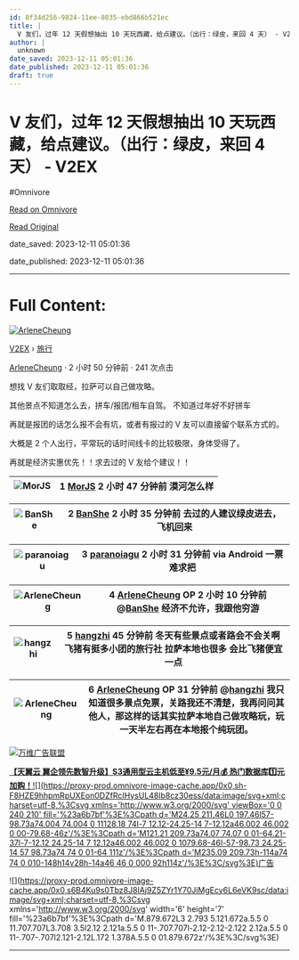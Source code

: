 ```yaml
---
id: 0f34d256-9824-11ee-8035-ebd866b521ec
title: |
  V 友们，过年 12 天假想抽出 10 天玩西藏，给点建议。（出行：绿皮，来回 4 天） - V2EX
author: |
  unknown
date_saved: 2023-12-11 05:01:36
date_published: 2023-12-11 05:01:36
draft: true
---
```


# V 友们，过年 12 天假想抽出 10 天玩西藏，给点建议。（出行：绿皮，来回 4 天） - V2EX
#Omnivore

[Read on Omnivore](https://omnivore.app/me/v-12-10-4-v-2-ex-18c58ef1883)

[Read Original](https://www.v2ex.com/t/999460)

date_saved: 2023-12-11 05:01:36

date_published: 2023-12-11 05:01:36

--- 

# Full Content: 

[![ArleneCheung](https://proxy-prod.omnivore-image-cache.app/0x0,sZgk8NId9PlLvkTJYH1qdb4-H1QcWauUt7HjhJv4GYvE/https://cdn.v2ex.com/gravatar/557cde9992836bb42610a69aa7b7e31e?s=73&d=retro)](https://www.v2ex.com/member/ArleneCheung)

[V2EX](https://www.v2ex.com/)  › [旅行](https://www.v2ex.com/go/travel)

[ArleneCheung](https://www.v2ex.com/member/ArleneCheung) · 2 小时 50 分钟前 · 241 次点击 

想找 V 友们取取经，拉萨可以自己做攻略。

其他景点不知道怎么去，拼车/报团/租车自驾。 不知道过年好不好拼车

再就是报团的话怎么报不会有坑，或者有报过的 V 友可以直接留个联系方式的。

大概是 2 个人出行，平常玩的话时间线卡的比较极限，身体受得了。

再就是经济实惠优先！！求去过的 V 友给个建议！！

| ![MorJS](https://proxy-prod.omnivore-image-cache.app/0x0,sVP6KHMsq47ke__BCMyFJM6lXgOMn8bhJWrPeSZ9RW1k/https://cdn.v2ex.com/avatar/3caf/0e13/643249_normal.png?m=1697005545) | 1 **[MorJS](https://www.v2ex.com/member/MorJS)** 2 小时 47 分钟前 漠河怎么样 |
| --------------------------------------------------------------------------------------------------------------------------------------------------------------------------- | ------------------------------------------------------------------ |

| ![BanShe](https://proxy-prod.omnivore-image-cache.app/0x0,srkvBP1DMcI3LYND6YFsDb-qjAZHHcEefxtzEf2d3hmk/https://cdn.v2ex.com/avatar/52f0/e9ce/237337_normal.png?m=1689238490) | 2 **[BanShe](https://www.v2ex.com/member/BanShe)** 2 小时 35 分钟前 去过的人建议绿皮进去，飞机回来 |
| ---------------------------------------------------------------------------------------------------------------------------------------------------------------------------- | ------------------------------------------------------------------------------ |

| ![paranoiagu](https://proxy-prod.omnivore-image-cache.app/0x0,sapGk2iNPGLsZ4oZzAIk9QuTJH4sXjsSAN4OvsNqc_GU/https://cdn.v2ex.com/gravatar/d86363b57ea0d2aeeacee9e9650725b5?s=48&d=retro) | 3 **[paranoiagu](https://www.v2ex.com/member/paranoiagu)** 2 小时 31 分钟前 via Android 一票难求把 |
| --------------------------------------------------------------------------------------------------------------------------------------------------------------------------------------- | ---------------------------------------------------------------------------------------- |

| ![ArleneCheung](https://proxy-prod.omnivore-image-cache.app/0x0,skN3ZzOE4BksyXzQxCQmCNvaSk3UrE9LUrc9ot4G04tg/https://cdn.v2ex.com/gravatar/557cde9992836bb42610a69aa7b7e31e?s=48&d=retro) | 4 **[ArleneCheung](https://www.v2ex.com/member/ArleneCheung)** OP 2 小时 10 分钟前 @[BanShe](https://www.v2ex.com/member/BanShe) 经济不允许，我跟他穷游 |
| ----------------------------------------------------------------------------------------------------------------------------------------------------------------------------------------- | --------------------------------------------------------------------------------------------------------------------------------------- |

| ![hangzhi](https://proxy-prod.omnivore-image-cache.app/0x0,sx8u5aRu--oSRS1hTKhBgKJFhAEVNfe360CMXeR0Sfig/https://cdn.v2ex.com/gravatar/7260b31fbf743b8759fc9bc8abfa2ec8?s=48&d=retro) | 5 **[hangzhi](https://www.v2ex.com/member/hangzhi)** 45 分钟前 冬天有些景点或者路会不会关啊 飞猪有挺多小团的旅行社 拉萨本地也很多 会比飞猪便宜一点 |
| ------------------------------------------------------------------------------------------------------------------------------------------------------------------------------------ | ------------------------------------------------------------------------------------------------------- |

| ![ArleneCheung](https://proxy-prod.omnivore-image-cache.app/0x0,skN3ZzOE4BksyXzQxCQmCNvaSk3UrE9LUrc9ot4G04tg/https://cdn.v2ex.com/gravatar/557cde9992836bb42610a69aa7b7e31e?s=48&d=retro) | 6 **[ArleneCheung](https://www.v2ex.com/member/ArleneCheung)** OP 31 分钟前 @[hangzhi](https://www.v2ex.com/member/hangzhi) 我只知道很多景点免票，关路我还不清楚，我再问问其他人，那这样的话其实拉萨本地自己做攻略玩，玩一天半左右再在本地报个纯玩团。 |
| ----------------------------------------------------------------------------------------------------------------------------------------------------------------------------------------- | -------------------------------------------------------------------------------------------------------------------------------------------------------------------------------------- |

[](https://wwads.cn/click/bait)[![万维广告联盟](https://proxy-prod.omnivore-image-cache.app/130x0,sQZCiJD8Gza9iH1vnhhGOUjfAviUjgukZ37oPJNYWIGI/https://cdn.wwads.cn/creatives/TJiqU9LJrfPyyBbauAna1Lptzb4pf9CYdWn8FTCs.jpg)](https://wwads.cn/click/bundle?code=gNbyVQ18mPdsr4o46Klw72lox0FW3L)

[**【天翼云 翼企领先数智升级】**S3通用型云主机**低至¥9.5元/月💰️ 热门数据库1️⃣元加购！**](https://wwads.cn/click/bundle?code=gNbyVQ18mPdsr4o46Klw72lox0FW3L)[![](https://proxy-prod.omnivore-image-cache.app/0x0,sh-F8HZE9hhpmRpUXEon0DZfRcIHysUL48lb8cz30ess/data:image/svg+xml;charset=utf-8,%3Csvg xmlns='http://www.w3.org/2000/svg' viewBox='0 0 240 210' fill='%23a6b7bf'%3E%3Cpath d='M24.25 211.46L0 197.46l57-98.73a74.004 74.004 0 11128.18 74l-7 12.12-24.25-14 7-12.12a46.002 46.002 0 00-79.68-46z'/%3E%3Cpath d='M121.21 209.73a74.07 74.07 0 01-64.21-37l-7-12.12 24.25-14 7 12.12a46.002 46.002 0 1079.68-46l-57-98.73 24.25-14 57 98.73a74 74 0 01-64 111z'/%3E%3Cpath d='M235.09 209.73h-114a74 74 0 010-148h14v28h-14a46 46 0 000 92h114z'/%3E%3C/svg%3E)广告](https://wwads.cn/?utm%5Fsource=property-124&utm%5Fmedium=footer "点击了解万维广告联盟")

![](https://proxy-prod.omnivore-image-cache.app/0x0,s6B4Ku9s0Tbz8J8IAj9Z5ZYr1Y70JiMgEcy6L6eVK9sc/data:image/svg+xml;charset=utf-8,%3Csvg xmlns='http://www.w3.org/2000/svg' width='6' height='7' fill='%23a6b7bf'%3E%3Cpath d='M.879.672L3 2.793 5.121.672a.5.5 0 11.707.707L3.708 3.5l2.12 2.121a.5.5 0 11-.707.707l-2.12-2.12-2.122 2.12a.5.5 0 11-.707-.707l2.121-2.12L.172 1.378A.5.5 0 01.879.672z'/%3E%3C/svg%3E)

---

